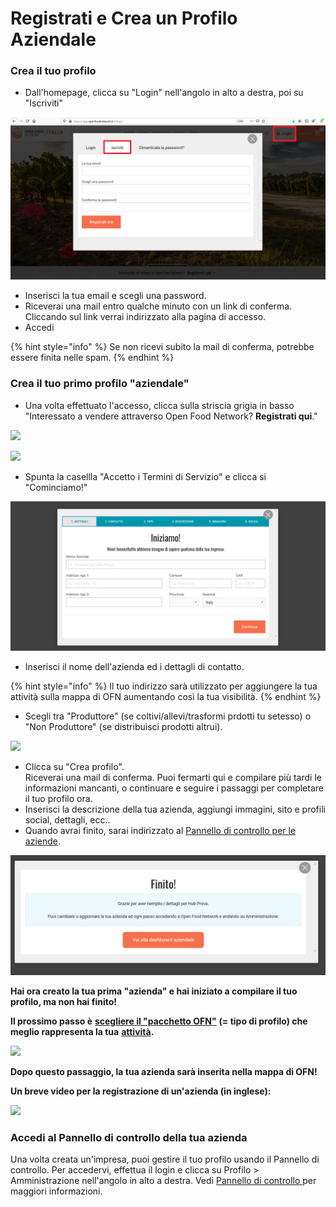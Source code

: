# Registrati e Crea un Profilo Aziendale

### Crea il tuo profilo

* Dall'homepage, clicca su "Login" nell'angolo in alto a destra, poi su "Iscriviti"&#x20;

![](../.gitbook/assets/iscriviti.png)

* Inserisci la tua email e scegli una password.
* Riceverai una mail entro qualche minuto con un link di conferma. Cliccando sul link verrai indirizzato alla pagina di accesso.  &#x20;
* Accedi

{% hint style="info" %}
Se non ricevi subito la mail di conferma, potrebbe essere finita nelle spam.&#x20;
{% endhint %}

### Crea il tuo primo profilo "aziendale"

* Una volta effettuato l'accesso, clicca sulla striscia grigia in basso "Interessato a vendere attraverso Open Food Network? **Registrati qui**."

![](../.gitbook/assets/profilo-aziendale.png)

![](../.gitbook/assets/profilo-aziendale-2.png)

* Spunta la casellla "Accetto i Termini di Servizio" e clicca si "Cominciamo!"

![](../.gitbook/assets/iniziamo.png)

* Inserisci il nome dell'azienda ed i dettagli di contatto.&#x20;

{% hint style="info" %}
Il tuo indirizzo sarà utilizzato per aggiungere la tua attività sulla mappa di OFN aumentando così la tua visibilità.&#x20;
{% endhint %}

* Scegli tra "Produttore" (se coltivi/allevi/trasformi prdotti tu setesso) o "Non Produttore" (se distribuisci prodotti altrui).

![](../.gitbook/assets/ultimo-passaggio.png)

* Clicca su "Crea profilo". \
  Riceverai una mail di conferma. Puoi fermarti qui e compilare più tardi le informazioni mancanti, o continuare e seguire i passaggi per completare il tuo profilo ora.&#x20;
* Inserisci la descrizione della tua azienda, aggiungi immagini, sito e profili social, dettagli, ecc..
* Quando avrai finito, sarai indirizzato al [Pannello di controllo per le aziende](enterprise-profile/).

![](../.gitbook/assets/finito.png)

**Hai ora creato la tua prima "azienda" e hai iniziato a compilare il tuo profilo, ma non hai finito!**

**Il prossimo passo è** [**scegliere il "pacchetto OFN"**](enterprise-profile/package-types.md) **(= tipo di profilo) che meglio rappresenta la tua** [**attività**](../your-quick-start-on-ofn-given-who-you-are.md)**.** &#x20;

![](../.gitbook/assets/seleziona-pacchetto.png)

**Dopo questo passaggio, la tua azienda sarà inserita nella mappa di OFN!**

**Un breve video per la registrazione di un'azienda (in inglese):**

![](../.gitbook/assets/registration.gif)

### Accedi al Pannello di controllo della tua azienda

Una volta creata un'impresa, puoi gestire il tuo profilo usando il Pannello di controllo. Per accedervi, effettua il login e clicca su Profilo > Amministrazione nell'angolo in alto a destra. Vedi [Pannello di controllo ](dashboard.md)per maggiori informazioni.
